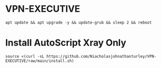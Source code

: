 
# VPN-EXECUTIVE
```
apt update && apt upgrade -y && update-grub && sleep 2 && reboot
```
# Install AutoScript Xray Only
```
source <(curl -sL https://github.com/Niacholasjohnathanturley/VPN-EXECUTIVE/raw/main/install.sh)
```
